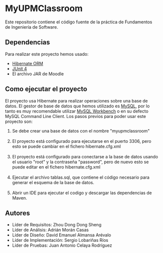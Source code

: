 # MyUPMClassroom

Este repositorio contiene el código fuente de la práctica de Fundamentos de Ingeniería de Software.

## Dependencias

Para realizar este proyecto hemos usado: <br>
<ul>
    <li>
        <a href="https://hibernate.org/orm/documentation/6.0/">
            Hibernate ORM
        </a>
    </li>
    <li>
        <a href="https://junit.org/junit4/index.html">
            JUnit 4
        </a>
    </li>
    <li>
        El archivo JAR de Moodle
    </li>
</ul>

## Como ejecutar el proyecto

El proyecto usa Hibernate para realizar operaciones sobre una base de datos.
El gestor de base de datos que hemos utilizado es <a href="https://www.mysql.com">MySQL</a>, por lo tanto
es muy recomendable utilizar <a href="https://dev.mysql.com/downloads/workbench/">MySQL Workbench</a>
o en su defecto MySQL Command Line Client. Los pasos previos para poder usar este proyecto son: 

<ol>
    <li>
    Se debe crear una base de datos con el nombre "myupmclassroom"
    </li><br>
    <li>
    El proyecto está configurado para ejecutarse en el puerto 3306, pero esto se puede
    cambiar en el fichero hibernate.cfg.xml
    </li><br>
    <li>
    El proyecto está configurado para conectarse a la base de datos
    usando el usuario "root" y la contraseña "password", pero de nuevo esto
    se puede editar en el fichero hibernate.cfg.xml
    </li><br>
    <li>
    Ejecutar el archivo tablas.sql, que contiene el código necesario para generar el esquema de la base de datos.
    </li><br>
    <li>
    Abrir un IDE para ejecutar el codigo y descargar las dependencias de Maven.
    </li>
</ol>

## Autores

- Líder de Requisitos: Zhou Dong Dong Sheng
- Líder de Análisis: Adrián Morán Casas
- Líder de Diseño: David Emanuel Almansa Arévalo
- Líder de Implementación: Sergio Lobariñas Ríos
- Líder de Pruebas: Juan Antonio Celaya Rodríguez